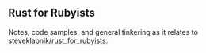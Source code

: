 ## Rust for Rubyists

Notes, code samples, and general tinkering as it relates to
[steveklabnik/rust_for_rubyists](https://github.com/steveklabnik/rust_for_rubyists).
